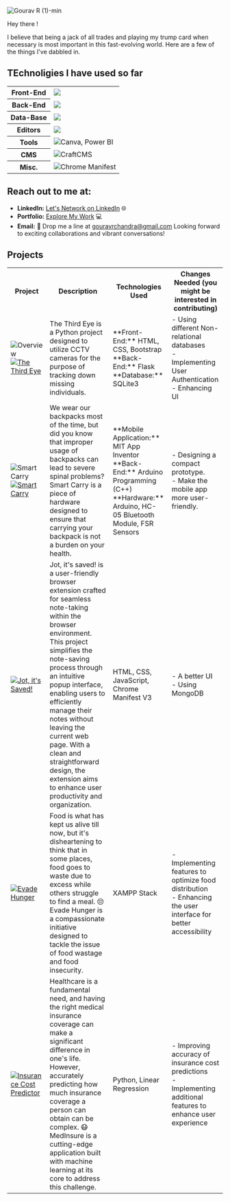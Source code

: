 ![Gourav R (1)-min](https://github.com/g-gourav-r/g-gourav-r/assets/75977813/77c445ab-0ed4-4a98-9618-f36d45844471)

Hey there !

I believe that being a jack of all trades and playing my trump card when necessary is most important in this fast-evolving world. Here are a few of the things I've dabbled in.

## TEchnoligies I have used so far
<table>
   <tr>
      <th>Front-End</th>
      <td><img src="https://skillicons.dev/icons?i=html,css,js,bootstrap,sass,react"></td>
   </tr>
   <tr>
      <th>Back-End</th>
      <td><img src="https://skillicons.dev/icons?i=py,fastapi,flask,nodejs"></td>
   </tr>
   <tr>
      <th>Data-Base</th>
      <td><img src="https://skillicons.dev/icons?i=mysql,sqlite,mongodb"></td>
   </tr>
   <tr>
      <th>Editors</th>
      <td><img src="https://skillicons.dev/icons?i=vscode,anaconda"></td>
   </tr>
   <tr>
      <th>Tools</th>
      <td><img src="https://skillicons.dev/icons?i=postman">Canva, Power BI</td>
   </tr>
   <tr>
      <th>CMS</th>
      <td><img src="https://skillicons.dev/icons?i=wordpress">CraftCMS</td>
   </tr>
   <tr>
      <th>Misc.</th>
      <td><img src="https://skillicons.dev/icons?i=c,java,md">Chrome Manifest</td>
   </tr>
</table>


## Reach out to me at:

- **LinkedIn:** [Let's Network on LinkedIn](https://www.linkedin.com/in/gourav-r/) 🌐
- **Portfolio:** [Explore My Work](https://www.gouravr.netlify.app) 💻
- **Email:** 📧 Drop me a line at gouravrchandra@gmail.com
Looking forward to exciting collaborations and vibrant conversations!

## Projects

<table>
   <tr>
      <th>Project</th>
      <th>Description</th>
      <th>Technologies Used</th>
      <th>Changes Needed (you might be interested in contributing)</th>
   </tr>
   <tr>
      <td>
         <img src="https://github.com/g-gourav-r/g-gourav-r/assets/75977813/ef298032-4b03-4641-a5c0-2b8ba6d83ab3" alt="Overview">
         <br>
         <a href="https://github.com/g-gourav-r/the-third-eye">
         <img src="https://img.shields.io/badge/The%20Third%20Eye-Click%20to%20Explore-blue" alt="The Third Eye">
         </a>
      </td>
      <td>The Third Eye is a Python project designed to utilize CCTV cameras for the purpose of tracking down missing individuals.</td>
      <td>**Front-End:** HTML, CSS, Bootstrap<br>**Back-End:** Flask<br>**Database:** SQLite3</td>
      <td>- Using different Non-relational databases<br>- Implementing User Authentication<br>- Enhancing UI</td>
   </tr>
   <tr>
      <td>
         <img src="https://github.com/g-gourav-r/g-gourav-r/assets/75977813/5b2bee29-8d65-43a6-a8d9-ff27c70f284b" alt="Smart Carry">
         <br>
         <a href="https://github.com/g-gourav-r/Smart-Carry-Bagpack">
         <img src="https://img.shields.io/badge/Smart%20Carry-Click%20to%20Explore-blue" alt="Smart Carry">
         </a>
      </td>
      <td>We wear our backpacks most of the time, but did you know that improper usage of backpacks can lead to severe spinal problems? Smart Carry is a piece of hardware designed to ensure that carrying your backpack is not a burden on your health.</td>
      <td>**Mobile Application:** MIT App Inventor<br>**Back-End:** Arduino Programming (C++)<br>**Hardware:** Arduino, HC-05 Bluetooth Module, FSR Sensors</td>
      <td>- Designing a compact prototype.<br>- Make the mobile app more user-friendly.</td>
   </tr>
   <tr>
      <td>
         <a href="https://github.com/g-gourav-r/Jot-Its-Saved/">
         <img src="https://img.shields.io/badge/Jot%20it's%20saved!-Click%20to%20Explore-blue" alt="Jot, it's Saved!">
         </a>
      </td>
      <td>Jot, it's saved! is a user-friendly browser extension crafted for seamless note-taking within the browser environment. This project simplifies the note-saving process through an intuitive popup interface, enabling users to efficiently manage their notes without leaving the current web page. With a clean and straightforward design, the extension aims to enhance user productivity and organization.</td>
      <td>HTML, CSS, JavaScript, Chrome Manifest V3</td>
      <td>- A better UI<br>- Using MongoDB</td>
   </tr>
   <tr>
      <td>
         <a href="https://github.com/g-gourav-r/Evade-Hunger">
         <img src="https://img.shields.io/badge/Evade%20Hunger-Click%20to%20Explore-blue" alt="Evade Hunger">
         </a>
      </td>
      <td>
         Food is what has kept us alive till now, but it's disheartening to think that in some places, food goes to waste due to excess while others struggle to find a meal. 😔 Evade Hunger is a compassionate initiative designed to tackle the issue of food wastage and food insecurity.
      </td>
      <td>XAMPP Stack</td>
      <td>
         - Implementing features to optimize food distribution<br>
         - Enhancing the user interface for better accessibility
      </td>
   </tr>
   <tr>
      <td>
         <a href="https://github.com/g-gourav-r/Insurance-Cost-Predictor">
         <img src="https://img.shields.io/badge/Insurance%20Cost%20Predictor-Click%20to%20Explore-blue" alt="Insurance Cost Predictor">
         </a>
      </td>
      <td>
         Healthcare is a fundamental need, and having the right medical insurance coverage can make a significant difference in one's life. However, accurately predicting how much insurance coverage a person can obtain can be complex. 😷 MedInsure is a cutting-edge application built with machine learning at its core to address this challenge.
      </td>
      <td>Python, Linear Regression</td>
      <td>
         - Improving accuracy of insurance cost predictions<br>
         - Implementing additional features to enhance user experience
      </td>
   </tr>
</table>

